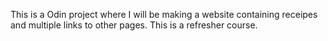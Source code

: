 This is a Odin project where I will be making a website containing receipes and multiple links to other pages.
This is a refresher course.